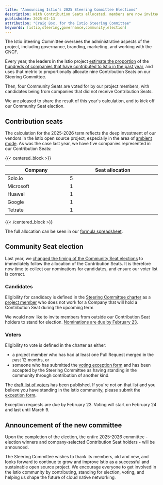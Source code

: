```yaml
---
title: "Announcing Istio's 2025 Steering Committee Elections"
description: With Contribution Seats allocated, members are now invited to stand for election to our four Community Seats.
publishdate: 2025-02-13
attribution: "Craig Box, for the Istio Steering Committee"
keywords: [istio,steering,governance,community,election]
---
```


The Istio Steering Committee oversees the administrative aspects of the project, including governance, branding, marketing, and working with the CNCF.

Every year, the leaders in the Istio project [estimate the proportion](https://github.com/istio/community/blob/master/steering/CONTRIBUTION-FORMULA.md) of the [hundreds of companies that have contributed to Istio in the past year](https://istio.devstats.cncf.io/d/5/companies-table?orgId=1&var-period_name=Last%20year&var-metric=contributions), and uses that metric to proportionally allocate nine Contribution Seats on our Steering Committee.

Then, four Community Seats are voted for by our project members, with candidates being from companies that did not receive Contribution Seats.

We are pleased to share the result of this year's calculation, and to kick off our Community Seat election.

## Contribution seats

The calculation for the 2025-2026 term reflects the deep investment of our vendors in the Istio open source project, especially in the area of [ambient mode](/pt-br/blog/2024/ambient-reaches-ga/). As was the case last year, we have five companies represented in our Contribution Seats:

{{< centered_block >}}
<table style="display: table">
    <thead>
        <tr>
            <th>Company</th>
            <th>Seat allocation</th>
        </tr>
    </thead>
    <tbody>
        <tr>
            <td>Solo.io</td>
            <td>5</td>
        </tr>
        <tr>
            <td>Microsoft</td>
            <td>1</td>
        </tr>
        <tr>
            <td>Huawei</td>
            <td>1</td>
        </tr>
        <tr>
            <td>Google</td>
            <td>1</td>
        </tr>
        <tr>
            <td>Tetrate</td>
            <td>1</td>
        </tr>
    </tbody>
</table>
{{< /centered_block >}}

The full allocation can be seen in our [formula spreadsheet](https://docs.google.com/spreadsheets/d/11Pt5LjX95azzrbWP-73EkKV79enlbaGut1hN-JTor1g/edit?gid=1365082320).

## Community Seat election

Last year, we [changed the timing of the Community Seat elections](/pt-br/blog/2024/steering-results/#proposed-changes-to-election-timing) to immediately follow the allocation of the Contribution Seats. It is therefore now time to collect our nominations for candidates, and ensure our voter list is correct.

### Candidates

Eligibility for candidacy is defined in the [Steering Committee charter](https://github.com/istio/community/blob/master/steering/CHARTER.md) as a [project member](https://github.com/istio/community/blob/master/ROLES.md#member) who does not work for a Company that will hold a Contribution Seat during the upcoming term.

We would now like to invite members from outside our Contribution Seat holders to stand for election. [Nominations are due by February 23](https://github.com/istio/community/blob/master/steering/elections/2025/README.md).

### Voters

Eligibility to vote is defined in the charter as either:

- a project member who has had at least one Pull Request merged in the past 12 months, or
- someone who has submitted the [voting exception form](https://forms.gle/WRgXEwdqR166eghTA) and has been accepted by the Steering Committee as having standing in the community through contribution of another kind.

The [draft list of voters](https://github.com/istio/community/blob/master/steering/elections/2025/voters.yaml) has been published. If you're not on that list and you believe you have standing in the Istio community, please submit the [exception form](https://forms.gle/WRgXEwdqR166eghTA).

Exception requests are due by February 23. Voting will start on February 24 and last until March 9.

## Announcement of the new committee

Upon the completion of the election, the entire 2025-2026 committee - election winners and company-selected Contribution Seat holders - will be announced.

The Steering Committee wishes to thank its members, old and new, and looks forward to continue to grow and improve Istio as a successful and sustainable open source project. We encourage everyone to get involved in the Istio community by contributing, standing for election, voting, and helping us shape the future of cloud native networking.
